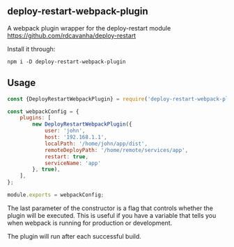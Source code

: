 ## deploy-restart-webpack-plugin
A webpack plugin wrapper for the deploy-restart module
https://github.com/rdcavanha/deploy-restart

Install it through:

    npm i -D deploy-restart-webpack-plugin

## Usage
```javascript
const {DeployRestartWebpackPlugin} = require('deploy-restart-webpack-plugin');

const webpackConfig = {
    plugins: [
        new DeployRestartWebpackPlugin({
            user: 'john',
            host: '192.168.1.1',
            localPath: '/home/john/app/dist',
            remoteDeployPath: '/home/remote/services/app',
            restart: true,
            serviceName: 'app'      
        }, true),
    ],
};

module.exports = webpackConfig;
```

The last parameter of the constructor is a flag that controls whether the plugin will be executed. This is useful if you have a variable that tells you when webpack is running for production or development.

The plugin will run after each successful build.


